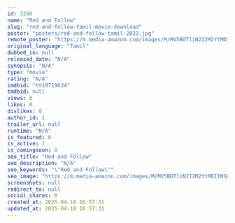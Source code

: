 ```yaml
---
id: 3266
name: "Red and Follow"
slug: "red-and-follow-tamil-movie-download"
poster: "posters/red-and-follow-tamil-2022.jpg"
remote_poster: "https://m.media-amazon.com/images/M/MV5BOTliN2I2M2YtMDI1NS00ZGRjLThhYjMtOTJmNjMyNWZhYzViXkEyXkFqcGdeQXVyMTA4MzQ4NzMw._V1_SX300.jpg"
original_language: "Tamil"
dubbed_in: null
released_date: "N/A"
synopsis: "N/A"
type: "movie"
rating: "N/A"
imdbid: "tt19719634"
tmdbid: null
views: 0
likes: 0
dislikes: 0
author_id: 1
trailer_url: null
runtime: "N/A"
is_featured: 0
is_active: 1
is_comingsoon: 0
seo_title: "Red and Follow"
seo_description: "N/A"
seo_keywords: "\"Red and Follow\""
seo_image: "https://m.media-amazon.com/images/M/MV5BOTliN2I2M2YtMDI1NS00ZGRjLThhYjMtOTJmNjMyNWZhYzViXkEyXkFqcGdeQXVyMTA4MzQ4NzMw._V1_SX300.jpg"
screenshots: null
redirect_to: null
social_shares: 0
created_at: 2025-04-18 16:57:31
updated_at: 2025-04-18 16:57:31
---
```



